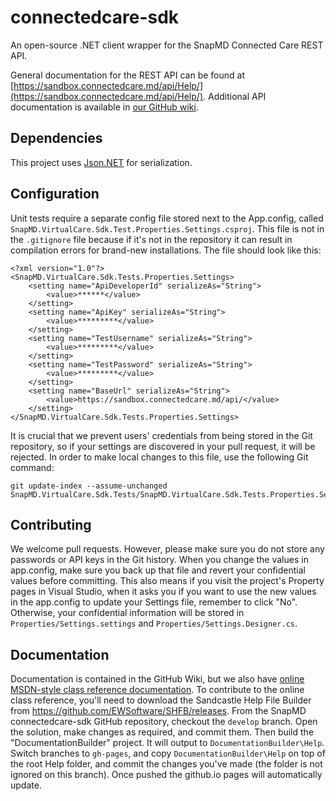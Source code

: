 # connectedcare-sdk

An open-source .NET client wrapper for the SnapMD Connected Care REST API.

General documentation for the REST API can be found at [https://sandbox.connectedcare.md/api/Help/](https://sandbox.connectedcare.md/api/Help/). Additional API documentation is available in [our GitHub wiki](https://github.com/SnapMD/connectedcare-sdk/wiki).

## Dependencies

This project uses [Json.NET](https://github.com/JamesNK/Newtonsoft.Json) for serialization.

## Configuration

Unit tests require a separate config file stored next to the App.config, called `SnapMD.VirtualCare.Sdk.Test.Properties.Settings.csproj`. This file is not in the `.gitignore` file because if it's not in the repository it can result in compilation errors for brand-new installations. The file should look like this:

    <?xml version="1.0"?>
    <SnapMD.VirtualCare.Sdk.Tests.Properties.Settings>
        <setting name="ApiDeveloperId" serializeAs="String">
            <value>******</value>
        </setting>
        <setting name="ApiKey" serializeAs="String">
            <value>*********</value>
        </setting>
        <setting name="TestUsername" serializeAs="String">
            <value>*********</value>
        </setting>
        <setting name="TestPassword" serializeAs="String">
            <value>*********</value>
        </setting>
        <setting name="BaseUrl" serializeAs="String">
            <value>https://sandbox.connectedcare.md/api/</value>
        </setting>
    </SnapMD.VirtualCare.Sdk.Tests.Properties.Settings>

It is crucial that we prevent users' credentials from being stored in the Git repository, so if your settings are discovered in your pull request, it will be rejected. In order to make local changes to this file, use the following Git command:

    git update-index --assume-unchanged SnapMD.VirtualCare.Sdk.Tests/SnapMD.VirtualCare.Sdk.Tests.Properties.Settings.config

## Contributing

We welcome pull requests. However, please make sure you do not store any passwords or API keys in the Git history. When you change the values in app.config, make sure you back up that file and revert your confidential values before committing. This also means if you visit the project's Property pages in Visual Studio, when it asks you if you want to use the new values in the app.config to update your Settings file, remember to click "No". Otherwise, your confidential information will be stored in `Properties/Settings.settings` and `Properties/Settings.Designer.cs`.

## Documentation

Documentation is contained in the GitHub Wiki, but we also have [online MSDN-style class reference documentation](https://snapmd.github.io/connectedcare-sdk/Help). To contribute to the online class reference, you'll need to download the Sandcastle Help File Builder from https://github.com/EWSoftware/SHFB/releases. From the SnapMD connectedcare-sdk GitHub repository, checkout the `develop` branch. Open the solution, make changes as required, and commit them. Then build the "DocumentationBuilder" project. It will output to `DocumentationBuilder\Help`. Switch branches to `gh-pages`, and copy `DocumentationBuilder\Help` on top of the root Help folder, and commit the changes you've made (the folder is not ignored on this branch). Once pushed the github.io pages will automatically update.